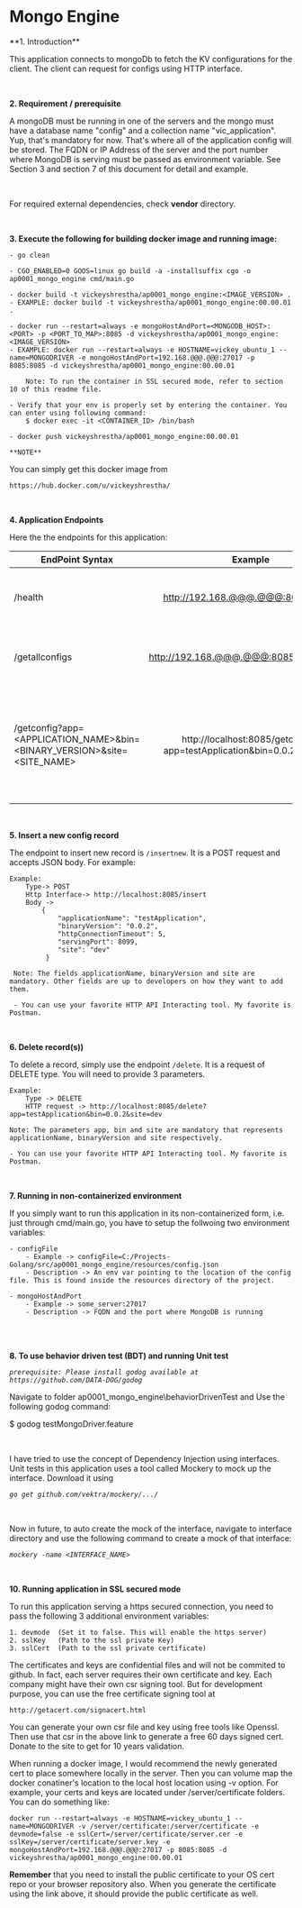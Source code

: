 <h1>Mongo Engine</h1>
**1. Introduction**

This application connects to mongoDb to fetch the KV configurations for the client. The client can request for configs using HTTP interface.

<br>

**2. Requirement / prerequisite**

A mongoDB must be running in one of the servers and the mongo must have a database name "config" and a collection name "vic_application". Yup, that's mandatory for now. That's where all of the application config will be stored. The FQDN or IP Address of the server and the port number where MongoDB is serving must be passed as environment variable. See Section 3 and section 7 of this document for detail and example.

<br>

For required external dependencies, check **vendor** directory.

<br>

**3. Execute the following for building docker image and running image:**

    - go clean
    
    - CGO_ENABLED=0 GOOS=linux go build -a -installsuffix cgo -o ap0001_mongo_engine cmd/main.go
    
    - docker build -t vickeyshrestha/ap0001_mongo_engine:<IMAGE_VERSION> .
    - EXAMPLE: docker build -t vickeyshrestha/ap0001_mongo_engine:00.00.01 .
    
    - docker run --restart=always -e mongoHostAndPort=<MONGODB_HOST>:<PORT> -p <PORT_TO_MAP>:8085 -d vickeyshrestha/ap0001_mongo_engine:<IMAGE_VERSION>
    - EXAMPLE: docker run --restart=always -e HOSTNAME=vickey_ubuntu_1 --name=MONGODRIVER -e mongoHostAndPort=192.168.@@@.@@@:27017 -p 8085:8085 -d vickeyshrestha/ap0001_mongo_engine:00.00.01
    
        Note: To run the container in SSL secured mode, refer to section 10 of this readme file.
    
    - Verify that your env is properly set by entering the container. You can enter using following command:
        $ docker exec -it <CONTAINER_ID> /bin/bash
    
    - docker push vickeyshrestha/ap0001_mongo_engine:00.00.01

`**NOTE**`    

You can simply get this docker image from 

    https://hub.docker.com/u/vickeyshrestha/

<br>

**4. Application Endpoints**

Here the the endpoints for this application:

| EndPoint Syntax        | Example           | Detail  |
| ------------- |:-------------:| -----:|
| /health      | http://192.168.@@@.@@@:8085/health | Get the health status of this application |
| /getallconfigs      | http://192.168.@@@.@@@:8085/getallconfigs      |   Gets whole data response from collection |
| /getconfig?app=<APPLICATION_NAME>&bin=<BINARY_VERSION>&site=<SITE_NAME> | http://localhost:8085/getconfig?app=testApplication&bin=0.0.2&site=dev      |    Returns the document based on mandatory parameters. The mandatory parameters are app, bin and site |

<br>

**5. Insert a new config record**

The endpoint to insert new record is `/insertnew`. It is a POST request and accepts JSON body. For example:

    Example: 
        Type-> POST
        Http Interface-> http://localhost:8085/insert
        Body ->
            {
                "applicationName": "testApplication",
                "binaryVersion": "0.0.2",
                "httpConnectionTimeout": 5,
                "servingPort": 8099,
                "site": "dev"
             }
             
     Note: The fields applicationName, binaryVersion and site are mandatory. Other fields are up to developers on how they want to add them.
     
     - You can use your favorite HTTP API Interacting tool. My favorite is Postman. 

<br>

**6. Delete record(s))**

To delete a record, simply use the endpoint `/delete`. It is a request of DELETE type. You will need to provide 3 parameters.
    
    Example:
        Type -> DELETE
        HTTP request -> http://localhost:8085/delete?app=testApplication&bin=0.0.2&site=dev
        
    Note: The parameters app, bin and site are mandatory that represents applicationName, binaryVersion and site respectively.
    
    - You can use your favorite HTTP API Interacting tool. My favorite is Postman. 

<br>

**7. Running in non-containerized environment** 

If you simply want to run this application in its non-containerized form, i.e. just through cmd/main.go, you have to setup the follwoing two environment variables:

    - configFile
        - Example -> configFile=C:/Projects-Golang/src/ap0001_mongo_engine/resources/config.json
        - Description -> An env var pointing to the location of the config file. This is found inside the resources directory of the project.
        
    - mongoHostAndPort
        - Example -> some_server:27017
        - Description -> FQDN and the port where MongoDB is running
        
<br>

<br>

**8. To use behavior driven test (BDT) and running Unit test**

_`prerequisite: Please install godog available at https://github.com/DATA-DOG/godog`_

Navigate to folder ap0001_mongo_engine\behaviorDrivenTest and Use the following godog command:

$ godog testMongoDriver.feature

<br>

I have tried to use the concept of Dependency Injection using interfaces. Unit tests in this application uses a tool called Mockery to mock up the interface. Download it using 

_`go get github.com/vektra/mockery/.../`_

<br>

Now in future, to auto create the mock of the interface, navigate to interface directory and use the following command to create a mock of that interface:

_`mockery -name <INTERFACE_NAME>`_

<br>

**10. Running application in SSL secured mode**

To run this application serving a https secured connection, you need to pass the following 3 additional environment variables:

    1. devmode  (Set it to false. This will enable the https server)
    2. sslKey   (Path to the ssl private Key)
    3. sslCert  (Path to the ssl private certificate)
    
The certificates and keys are confidential files and will not be commited to github. In fact, each server requires their own certificate and key. Each company might have their own csr signing tool. But for development purpose, you can use the free certificate signing tool at 
    
    http://getacert.com/signacert.html

You can generate your own csr file and key using free tools like Openssl. Then use that csr in the above link to generate a free 60 days signed cert. Donate to the site to get for 10 years validation.

When running a docker image, I would recommend the newly generated cert to place somewhere locally in the server. Then you can volume map the docker conatiner's location to the local host location using -v option. For example, your certs and keys are located under /server/certificate folders. You can do something like:

    docker run --restart=always -e HOSTNAME=vickey_ubuntu_1 --name=MONGODRIVER -v /server/certificate:/server/certificate -e devmode=false -e sslCert=/server/certificate/server.cer -e sslKey=/server/certificate/server.key -e mongoHostAndPort=192.168.@@@.@@@:27017 -p 8085:8085 -d vickeyshrestha/ap0001_mongo_engine:00.00.01


**Remember** that you need to install the public certificate to your OS cert repo or your browser repository also. When you generate the certificate using the link above, it should provide the public certificate as well.  